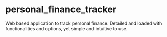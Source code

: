 # personal_finance_tracker
Web based application to track personal finance. Detailed and loaded with functionalities and options, yet simple and intuitive to use.
